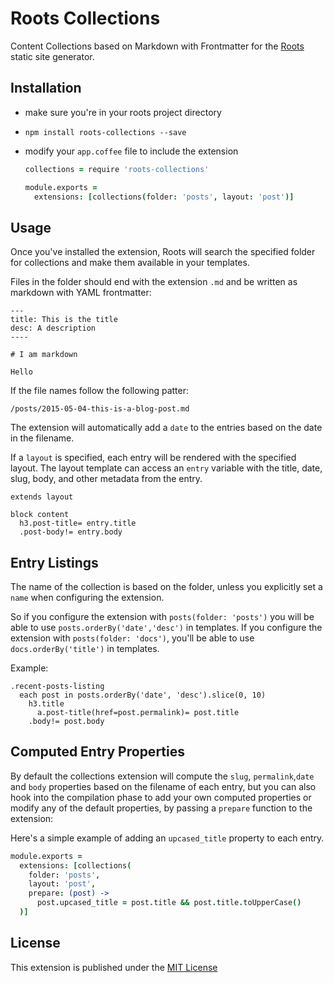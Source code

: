 # Roots Collections

Content Collections based on  Markdown with Frontmatter for the [Roots](http://roots.cx/) static site generator.

## Installation

*  make sure you're in your roots project directory
*  `npm install roots-collections --save`
*  modify your `app.coffee` file to include the extension

   ```coffee
   collections = require 'roots-collections'

   module.exports =
     extensions: [collections(folder: 'posts', layout: 'post')]
   ```

## Usage

Once you've installed the extension, Roots will search the specified folder for collections and make them available in your templates.

Files in the folder should end with the extension `.md` and be written as markdown with YAML frontmatter:

```
---
title: This is the title
desc: A description
----

# I am markdown

Hello
```

If the file names follow the following patter:

```
/posts/2015-05-04-this-is-a-blog-post.md
```

The extension will automatically add a `date` to the entries based on the date in the filename.

If a `layout` is specified, each entry will be rendered with the specified layout. The layout template can access an `entry` variable with the title, date, slug, body, and other metadata from the entry.

```jade
extends layout

block content  
  h3.post-title= entry.title
  .post-body!= entry.body
```

## Entry Listings

The name of the collection is based on the folder, unless you explicitly set a `name` when configuring the extension.

So if you configure the extension with `posts(folder: 'posts')` you will be able to use `posts.orderBy('date','desc')` in templates. If you configure the extension with `posts(folder: 'docs')`, you'll be able to use `docs.orderBy('title')` in templates.

Example:

```jade
.recent-posts-listing
  each post in posts.orderBy('date', 'desc').slice(0, 10)
    h3.title
      a.post-title(href=post.permalink)= post.title
    .body!= post.body
```

## Computed Entry Properties

By default the collections extension will compute the `slug`, `permalink`,`date` and `body` properties based on the filename of each entry, but you can also hook into the compilation phase to add your own computed properties or modify any of the default properties, by passing a `prepare` function to the extension:

Here's a simple example of adding an `upcased_title` property to each entry.

```coffee
module.exports =
  extensions: [collections(
    folder: 'posts',
    layout: 'post',
    prepare: (post) ->
      post.upcased_title = post.title && post.title.toUpperCase()
  )]
```

## License

This extension is published under the [MIT License](https://github.com/netlify/roots-collections/blob/master/LICENSE.md)
